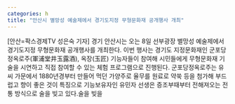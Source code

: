```yaml
---
categories: h
title: "안산시 별망성 예술제에서 경기도지정 무형문화재 공개행사 개최"
---
```

[안산=팍스경제TV 성은숙 기자] 경기 안산시는 오는 8일 선부광장 별망성 예술제에서 경기도지정 무형문화재 공개행사를 개최한다. 이번 행사는 경기도 지정문화재인 군포당정옥로주(軍浦堂井玉露酒), 옥장(玉匠) 기능자들이 참여해 시민들에게 무형문화재 기술을 시연하고 직접 참여할 수 있는 체험 프로그램으로 진행된다. 군포당정옥로주는 유씨 가문에서 1880년경부터 만들어 먹던 가양주로 율무를 원료로 약쑥 등을 첨가해 부드럽고 향이 좋은 것이 특징으로 기능보유자인 유민자 선생은 증조부때부터 전해져오는 전통 방식으로 술을 빚고 있다.술을 빚을